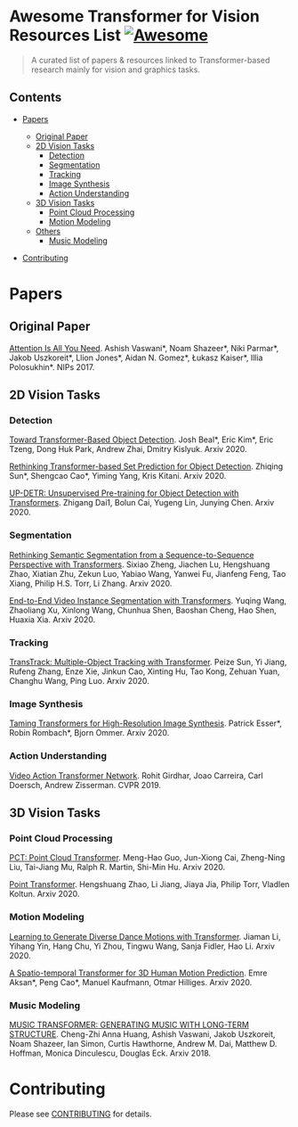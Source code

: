 
# Awesome Transformer for Vision Resources List [![Awesome](https://cdn.rawgit.com/sindresorhus/awesome/d7305f38d29fed78fa85652e3a63e154dd8e8829/media/badge.svg)](https://github.com/sindresorhus/awesome)

> A curated list of papers & resources linked to Transformer-based research mainly for vision and graphics tasks.

## Contents

- [Papers](#papers)
	- [Original Paper](#papers-ori)
	- [2D Vision Tasks](#papers-2d)
		- [Detection](#papers-detection)
		- [Segmentation](#papers-segmentation)
		- [Tracking](#papers-tracking)
		- [Image Synthesis](#papers-image-synthesis)
		- [Action Understanding](#papers-action)
	- [3D Vision Tasks](#papers-3d)
		- [Point Cloud Processing](#papers-point-cloud)
		- [Motion Modeling](#papers-motion)
	- [Others](#papers-others)
		- [Music Modeling](#papers-music)

- [Contributing](#contributing)


<a name="papers"></a>
# Papers

<a name="papers-ori"></a>
## Original Paper

[Attention Is All You Need](https://papers.nips.cc/paper/2017/file/3f5ee243547dee91fbd053c1c4a845aa-Paper.pdf). Ashish Vaswani*, Noam Shazeer*, Niki Parmar*, Jakob Uszkoreit*, Llion Jones*, Aidan N. Gomez*, Łukasz Kaiser*, Illia Polosukhin*. NIPs 2017.

<a name="papers-2d"></a>
## 2D Vision Tasks

<a name="papers-detection"></a>
### Detection

[Toward Transformer-Based Object Detection](https://arxiv.org/pdf/2012.09958.pdf). Josh Beal*, Eric Kim*, Eric Tzeng, Dong Huk Park, Andrew Zhai, Dmitry Kislyuk. Arxiv 2020.

[Rethinking Transformer-based Set Prediction for Object Detection](https://arxiv.org/pdf/2011.10881.pdf). Zhiqing Sun*, Shengcao Cao*, Yiming Yang, Kris Kitani. Arxiv 2020.

[UP-DETR: Unsupervised Pre-training for Object Detection with Transformers](https://arxiv.org/pdf/2011.09094.pdf). Zhigang Dai1, Bolun Cai, Yugeng Lin, Junying Chen. Arxiv 2020.

<a name="papers-segmentation"></a>
### Segmentation

[Rethinking Semantic Segmentation from a Sequence-to-Sequence Perspective with Transformers](https://arxiv.org/pdf/2012.15840.pdf). Sixiao Zheng, Jiachen Lu, Hengshuang Zhao, Xiatian Zhu, Zekun Luo, Yabiao Wang, Yanwei Fu, Jianfeng Feng, Tao Xiang, Philip H.S. Torr, Li Zhang. Arxiv 2020.

[End-to-End Video Instance Segmentation with Transformers](https://arxiv.org/pdf/2011.14503.pdf). Yuqing Wang, Zhaoliang Xu, Xinlong Wang, Chunhua Shen, Baoshan Cheng, Hao Shen, Huaxia Xia. Arxiv 2020.

<a name="papers-tracking"></a>
### Tracking 

[TransTrack: Multiple-Object Tracking with Transformer](https://arxiv.org/pdf/2012.15460.pdf). Peize Sun, Yi Jiang, Rufeng Zhang, Enze Xie, Jinkun Cao, Xinting Hu, Tao Kong, Zehuan Yuan, Changhu Wang, Ping Luo. Arxiv 2020.

<a name="papers-image-synthesis"></a>
### Image Synthesis

[Taming Transformers for High-Resolution Image Synthesis](https://arxiv.org/pdf/2012.09841.pdf). Patrick Esser*, Robin Rombach*, Bjorn Ommer. Arxiv 2020.

<a name="papers-action"></a>
### Action Understanding

[Video Action Transformer Network](https://arxiv.org/pdf/1812.02707.pdf). Rohit Girdhar, Joao Carreira, Carl Doersch, Andrew Zisserman. CVPR 2019.


<a name="papers-3d"></a>
## 3D Vision Tasks

<a name="papers-point-cloud"></a>
### Point Cloud Processing

[PCT: Point Cloud Transformer](https://arxiv.org/pdf/2012.09688.pdf). Meng-Hao Guo, Jun-Xiong Cai, Zheng-Ning Liu, Tai-Jiang Mu, Ralph R. Martin, Shi-Min Hu. Arxiv 2020.

[Point Transformer](https://arxiv.org/pdf/2012.09164.pdf). Hengshuang Zhao, Li Jiang, Jiaya Jia, Philip Torr, Vladlen Koltun. Arxiv 2020.

<a name="papers-motion"></a>
### Motion Modeling

[Learning to Generate Diverse Dance Motions with Transformer](https://arxiv.org/pdf/2008.08171.pdf). Jiaman Li, Yihang Yin, Hang Chu, Yi Zhou, Tingwu Wang, Sanja Fidler, Hao Li. Arxiv 2020.

[A Spatio-temporal Transformer for 3D Human Motion Prediction](https://arxiv.org/pdf/2004.08692.pdf). Emre Aksan*, Peng Cao*, Manuel Kaufmann, Otmar Hilliges. Arxiv 2020.

<a name="papers-music"></a>
### Music Modeling

[MUSIC TRANSFORMER: GENERATING MUSIC WITH LONG-TERM STRUCTURE](https://arxiv.org/pdf/1809.04281.pdf). Cheng-Zhi Anna Huang, Ashish Vaswani, Jakob Uszkoreit, Noam Shazeer, Ian Simon, Curtis Hawthorne, Andrew M. Dai, Matthew D. Hoffman, Monica Dinculescu, Douglas Eck. Arxiv 2018. 

# Contributing
Please see [CONTRIBUTING](https://github.com/openMVG/awesome_3DReconstruction_list/blob/master/contributing.md) for details.
